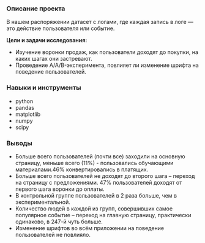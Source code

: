### Описание проекта

В нашем распоряжении датасет с логами, где каждая запись в логе — это действие пользователя или событие.
<p><b>Цели и задачи  исследования:</b></p>
<ul>
<li>Изучение воронки продаж,  как пользователи доходят до покупки, на каких шагах они застревают.</li>
<li>Проведение A/A/B-эксперимента, повлияет ли изменение шрифта на поведение пользователей.</li>
</ul>

### Навыки и инструменты
<ul>
<li>python</li>  
<li>pandas</li>
<li>matplotlib</li>
<li>numpy</li>
<li>scipy</li>
</ul>

### Выводы

<ul>
<li>Больше всего пользователей (почти все) заходили на основную страницу, меньше всего (11%) - пользовались обучающими материалами.46% конвертировались в платящих.</li>
<li>Больше всего пользователей не доходят до второго шага – переход на страницу с предложениями. 47% пользователей доходят от первого шага воронки до оплаты.</li>
<li>В контрольной группе пользователей в 2 раза больше, чем в экспериментальной.</li>
<li>Количество людей в каждой из групп, совершивших самое популярное событие – переход на главную страницу, практически одинаково, в 247-й чуть больше.</li>
<li>Изменение шрифтов во всём приложении на поведение пользователей не повлияло.</li>
</ul>
